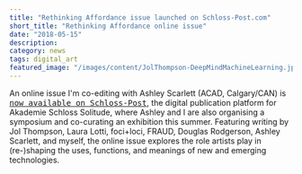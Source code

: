 ```yaml
---
title: "Rethinking Affordance issue launched on Schloss-Post.com"
short_title: "Rethinking Affordance online issue"
date: "2018-05-15"
description:
category: news
tags: digital_art
featured_image: "/images/content/JolThompson-DeepMindMachineLearning.jpg/"
---
```


An online issue I'm co-editing with Ashley Scarlett (ACAD, Calgary/CAN) is [<kbd>now available on Schloss-Post</kbd>](https://schloss-post.com/category/issues/rethinking-affordance/), the digital publication platform for Akademie Schloss Solitude, where Ashley and I are also organising a symposium and co-curating an exhibition this summer. Featuring writing by Jol Thompson, Laura Lotti, foci+loci, FRAUD, Douglas Rodgerson, Ashley Scarlett, and myself, the online issue explores the role artists play in (re-)shaping the uses, functions, and meanings of new and emerging technologies.
